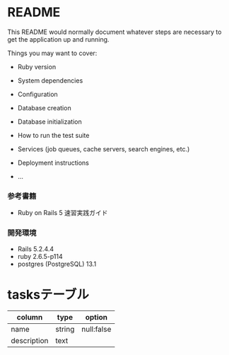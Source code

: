 # README

This README would normally document whatever steps are necessary to get the
application up and running.

Things you may want to cover:

* Ruby version

* System dependencies

* Configuration

* Database creation

* Database initialization

* How to run the test suite

* Services (job queues, cache servers, search engines, etc.)

* Deployment instructions

* ...

### 参考書籍
- Ruby on Rails 5 速習実践ガイド

### 開発環境
- Rails 5.2.4.4
- ruby 2.6.5-p114
- postgres (PostgreSQL) 13.1

# tasksテーブル

| column      | type   | option     |
| ----------- | ------ | ---------- |
| name        | string | null:false |
| description | text   |            |

